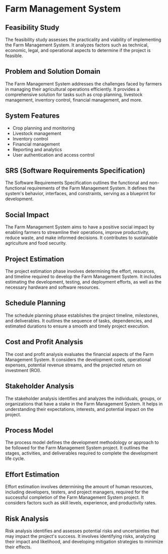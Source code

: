 # Farm Management System

## Feasibility Study

The feasibility study assesses the practicality and viability of implementing the Farm Management System. It analyzes factors such as technical, economic, legal, and operational aspects to determine if the project is feasible.

## Problem and Solution Domain

The Farm Management System addresses the challenges faced by farmers in managing their agricultural operations efficiently. It provides a comprehensive solution for tasks such as crop planning, livestock management, inventory control, financial management, and more.

## System Features

- Crop planning and monitoring
- Livestock management
- Inventory control
- Financial management
- Reporting and analytics
- User authentication and access control

## SRS (Software Requirements Specification)

The Software Requirements Specification outlines the functional and non-functional requirements of the Farm Management System. It defines the system's behavior, interfaces, and constraints, serving as a blueprint for development.

## Social Impact

The Farm Management System aims to have a positive social impact by enabling farmers to streamline their operations, improve productivity, reduce waste, and make informed decisions. It contributes to sustainable agriculture and food security.

## Project Estimation

The project estimation phase involves determining the effort, resources, and timeline required to develop the Farm Management System. It includes estimating the development, testing, and deployment efforts, as well as the necessary hardware and software resources.

## Schedule Planning

The schedule planning phase establishes the project timeline, milestones, and deliverables. It outlines the sequence of tasks, dependencies, and estimated durations to ensure a smooth and timely project execution.

## Cost and Profit Analysis

The cost and profit analysis evaluates the financial aspects of the Farm Management System. It considers the development costs, operational expenses, potential revenue streams, and the projected return on investment (ROI).

## Stakeholder Analysis

The stakeholder analysis identifies and analyzes the individuals, groups, or organizations that have a stake in the Farm Management System. It helps in understanding their expectations, interests, and potential impact on the project.

## Process Model

The process model defines the development methodology or approach to be followed for the Farm Management System project. It outlines the stages, activities, and deliverables required to complete the development life cycle.

## Effort Estimation

Effort estimation involves determining the amount of human resources, including developers, testers, and project managers, required for the successful completion of the Farm Management System project. It considers factors such as skill levels, experience, and productivity rates.

## Risk Analysis

Risk analysis identifies and assesses potential risks and uncertainties that may impact the project's success. It involves identifying risks, analyzing their impact and likelihood, and developing mitigation strategies to minimize their effects.
